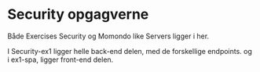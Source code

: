 # Security opgagverne 

Både Exercises Security og Momondo like Servers ligger i her.

I Security-ex1 ligger helle back-end delen, med de forskellige endpoints. 
og i ex1-spa, ligger front-end delen. 

